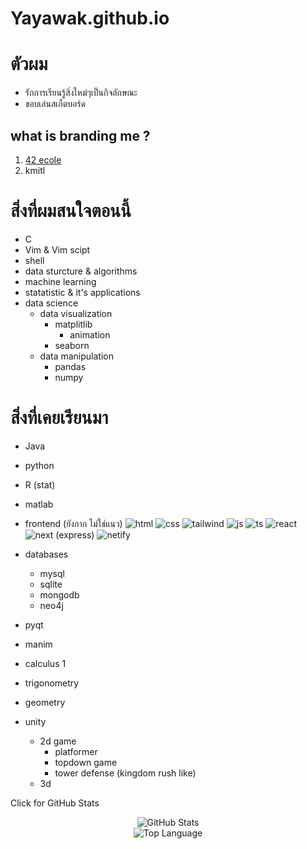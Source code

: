 # Yayawak.github.io
# ตัวผม
- รักการเรียนรู้สิ่งใหม่ๆเป็นกิจลักษณะ
- ขอบเล่นสเก็ตบอร์ด




## what is branding me ?
1. [42 ecole](https://github.com/Yayawak/42Bangkok)
2. <a href="https://github.com/Yayawak/kmitl" style="backgrond-color:orange; text-decoration: none;">kmitl</a>
 
# สิ่งที่ผมสนใจตอนนี้
- C 
- Vim & Vim scipt
- shell 
- data sturcture & algorithms
- machine learning
- statatistic & it's applications
- data science
  - data visualization
      - matplitlib
          - animation
      - seaborn
  - data manipulation
    - pandas
    - numpy

# สิ่งที่เคยเรียนมา
- Java
- python
- R (stat)
- matlab
- frontend (ยังกาก ไม่ใช่แนว)
  ![html](https://camo.githubusercontent.com/9a7c8c4ee62739436a191706be9f786a813dc377ce778522da198cb94874dc22/68747470733a2f2f696d672e736869656c64732e696f2f62616467652f2d48544d4c352d2532334534344432373f7374796c653d666c61742d737175617265266c6f676f3d68746d6c35266c6f676f436f6c6f723d666666666666)
  ![css](https://camo.githubusercontent.com/19d98ab99fe0a1a5c00ef27920be3ada8548f2476877db0598960ac2a5f8788d/68747470733a2f2f696d672e736869656c64732e696f2f62616467652f2d435353332d2532333135373242363f7374796c653d666c61742d737175617265266c6f676f3d63737333)
  ![tailwind](https://camo.githubusercontent.com/0ab5db971cb59d26c31c7cb5e6361f4b3d57893bb25f59ef9b44d04cd64ef76a/68747470733a2f2f696d672e736869656c64732e696f2f62616467652f2d5461696c77696e644373732d2532333161323032633f7374796c653d666c61742d737175617265266c6f676f3d7461696c77696e642d637373)
  ![js](https://camo.githubusercontent.com/a1309b252e82434062012a8073fa9fc1416a96289b7ca11555577b9fbe1cf03e/68747470733a2f2f696d672e736869656c64732e696f2f62616467652f2d4a6176615363726970742d2532334637444631433f7374796c653d666c61742d737175617265266c6f676f3d6a617661736372697074266c6f676f436f6c6f723d303030303030266c6162656c436f6c6f723d25323346374446314326636f6c6f723d253233464643453541)
  ![ts](https://camo.githubusercontent.com/d60afb008bc0bcde7ea8720637928cb02c0f9a6d795dad7382f688a17e7515de/68747470733a2f2f696d672e736869656c64732e696f2f62616467652f2d547970655363726970742d3030374143433f7374796c653d666c61742d737175617265266c6f676f3d74797065736372697074266c6f676f436f6c6f723d7768697465)
![react](https://camo.githubusercontent.com/32f7eabbb5fe286fbef8c54edd4e11e30722216a79c104f49289c310fb11494b/68747470733a2f2f696d672e736869656c64732e696f2f62616467652f2d52656163742d2532333238324333343f7374796c653d666c61742d737175617265266c6f676f3d7265616374)
![next](https://camo.githubusercontent.com/34869d140a9d5b4485c467a67346c6ecf8e91113894c5b726c9c801587180dc8/68747470733a2f2f696d672e736869656c64732e696f2f62616467652f2d4e7578742e6a732d2532333238324333343f7374796c653d666c61742d737175617265266c6f676f3d6e757874646f746a73)
(express)
![netify](https://camo.githubusercontent.com/ee1f8efa669af5258733fc36705130a56fd7d8afc36f4aee553dd96aca4bac0a/68747470733a2f2f696d672e736869656c64732e696f2f62616467652f2d4e65746c6966792d2532333030433742373f7374796c653d666c61742d737175617265266c6f676f3d6e65746c696679266c6f676f436f6c6f723d666666666666)
- databases
   - mysql
   - sqlite
   - mongodb
   - neo4j

- pyqt
- manim
- calculus 1
- trigonometry
- geometry
- unity
  - 2d game
    - platformer
    - topdown game
    - tower defense (kingdom rush like)
  - 3d
    
    
<summary>Click for GitHub Stats</summary>
<p align="center">
    <img alt = "GitHub Stats" src="https://github-readme-stats.vercel.app/api?username=Yayawak&show_icons=true&hide=issues&icon_color=000000&hide_border=true&title_color=5391FE&text_color=555">
    <br>
    <img alt = "Top Language" src="https://github-readme-stats.vercel.app/api/top-langs/?username=Yayawak&hide=html,&hide_border=true&title_color=5391FE&text_color=555"
</p>
</details>
